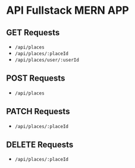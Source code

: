 # API Fullstack MERN APP

## GET Requests

- `/api/places`
- `/api/places/:placeId`
- `/api/places/user/:userId`

## POST Requests

- `/api/places`

## PATCH Requests

- `/api/places/:placeId`

## DELETE Requests

- `/api/places/:placeId`
